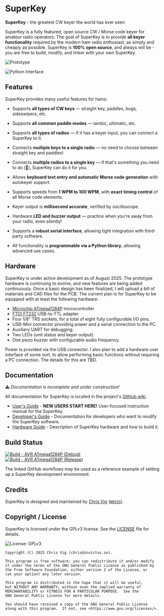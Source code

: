 # SuperKey

**SuperKey** - the greatest CW keyer the world has ever seen

SuperKey is a fully featured, open source CW / Morse code keyer for amateur radio operators. The goal of SuperKey is to
provide **all keyer functionality** required by the modern ham radio enthusiast, as simply and cheaply as possible.
SuperKey is **100% open source**, and always will be - you are free to build, modify, and tinker with your own SuperKey.

![Prototype](https://github.com/user-attachments/assets/562650b9-a3b6-4f34-8f54-a3d0bb142bc6)

![Python Interface](https://github.com/user-attachments/assets/ab01b046-c7d4-4f6a-a0b4-01f7c1304780)

## Features

SuperKey provides many useful features for hams:

- Supports **all types of CW keys** — straight key, paddles, bugs, sideswipers, etc.

- Supports **all common paddle modes** — iambic, ultimatic, etc.

- Supports **all types of radios** — if it has a keyer input, you can connect a SuperKey to it.

- Connects **multiple keys to a single radio** — no need to choose between straight key and paddles!

- Connects **multiple radios to a single key** — if that's something you need to do (🤨), SuperKey can do it for you.

- Allows **keyboard text entry and automatic Morse code generation** with autokeyer support.

- Supports speeds from **1 WPM to 100 WPM**, with **exact timing control** of all Morse code elements.

- Keyer output is **millisecond accurate**, verified by oscilloscope.

- Hardware **LED and buzzer output** — practice when you're away from your radio, even silently!

- Supports a **robust serial interface**, allowing tight integration with third-party software.

- All functionality is **programmable via a Python library**, allowing advanced use cases.


## Hardware

SuperKey is under active development as of August 2025. The prototype hardware is continuing to evolve, and new features
are being added continuously. Once a basic design has been finalized, I will upload a bill of materials and CAD files
for the PCB. The current plan is for SuperKey to be equipped with at least the following hardware:

- [Microchip ATmega1284P](https://www.microchip.com/en-us/product/ATmega1284p) microcontroller
- [FTDI FT232](https://www.digikey.com/en/resources/datasheets/ftdi/ft232r) USB-to-TTL adapter
- Four 1/8" TRS sockets, for a total of eight fully configurable I/O pins.
- USB-Mini connector providing power and a serial connection to the PC.
- Auxiliary UART for debugging.
- Two LEDs (unit status and keyer output).
- One piezo buzzer with configurable audio frequency.

Power is provided via the USB connector. I also plan to add a hardware user interface of some sort, to allow performing
basic functions without requiring a PC connection. The details for this are TBD.

## Documentation

⚠️ _Documentation is incomplete and under construction!_

All documentation for SuperKey is located in the project's [GitHub wiki](https://github.com/xchrishawk/superkey/wiki).

- [User's Guide](https://github.com/xchrishawk/superkey/wiki/User's-Guide) - **NEW USERS START HERE!** User-focused
  instruction manual for the SuperKey.
- [Developer's Guide](https://github.com/xchrishawk/superkey/wiki/Developer's-Guide) - Documentation for developers who
  want to modify the SuperKey software.
- [Hardware Guide](https://github.com/xchrishawk/superkey/wiki/Hardware-Guide) - Description of SuperKey hardware and
  how to build it.

## Build Status

[![Build - AVR ATmega1284P (Debug)](https://github.com/xchrishawk/superkey/actions/workflows/build-atmega1284p-debug.yaml/badge.svg)](https://github.com/xchrishawk/superkey/actions/workflows/build-atmega1284p-debug.yaml)<br/>
[![Build - AVR ATmega1284P (Release)](https://github.com/xchrishawk/superkey/actions/workflows/build-atmega1284p-release.yaml/badge.svg)](https://github.com/xchrishawk/superkey/actions/workflows/build-atmega1284p-release.yaml)

The linked GitHub workflows may be used as a reference example of setting up a SuperKey development environment.

## Credits

SuperKey is designed and maintained by [Chris Vig](mailto:chris@invictus.so) ([`N0VIG`](https://www.qrz.com/db/N0VIG)).

## Copyright / License

SuperKey is licensed under the GPLv3 license. See the [LICENSE](LICENSE) file for details.

![License: GPLv3](https://img.shields.io/badge/License-GPLv3-blue.svg)

```
Copyright (C) 2025 Chris Vig (chris@invictus.so).

This program is free software: you can redistribute it and/or modify
it under the terms of the GNU General Public License as published by
the Free Software Foundation, either version 3 of the License, or
(at your option) any later version.

This program is distributed in the hope that it will be useful,
but WITHOUT ANY WARRANTY; without even the implied warranty of
MERCHANTABILITY or FITNESS FOR A PARTICULAR PURPOSE.  See the
GNU General Public License for more details.

You should have received a copy of the GNU General Public License
along with this program.  If not, see <https://www.gnu.org/licenses/>.
```
